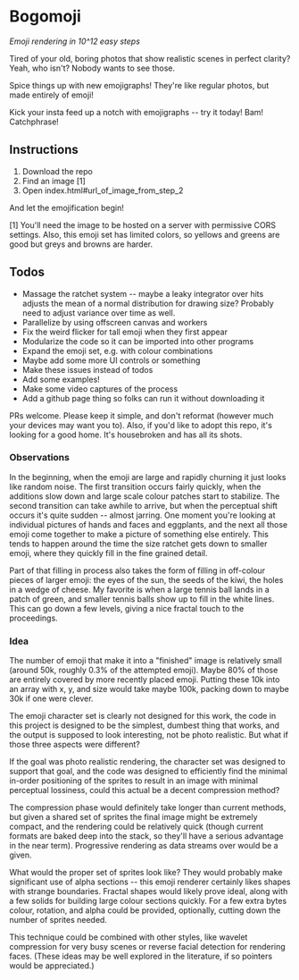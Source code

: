# Bogomoji

_Emoji rendering in 10^12 easy steps_

Tired of your old, boring photos that show realistic scenes in perfect clarity? Yeah, who isn't? Nobody wants to see those.

Spice things up with new emojigraphs! They're like regular photos, but made entirely of emoji!

Kick your insta feed up a notch with emojigraphs -- try it today! Bam! Catchphrase!

## Instructions

1. Download the repo
2. Find an image [1]
3. Open index.html#url_of_image_from_step_2

And let the emojification begin!

[1] You'll need the image to be hosted on a server with permissive CORS settings. Also, this emoji set has limited colors, so yellows and greens are good but greys and browns are harder.

## Todos

- Massage the ratchet system -- maybe a leaky integrator over hits adjusts the mean of a normal distribution for drawing size? Probably need to adjust variance over time as well.
- Parallelize by using offscreen canvas and workers
- Fix the weird flicker for tall emoji when they first appear
- Modularize the code so it can be imported into other programs
- Expand the emoji set, e.g. with colour combinations
- Maybe add some more UI controls or something
- Make these issues instead of todos
- Add some examples!
- Make some video captures of the process
- Add a github page thing so folks can run it without downloading it

PRs welcome. Please keep it simple, and don't reformat (however much your devices may want you to). Also, if you'd like to adopt this repo, it's looking for a good home. It's housebroken and has all its shots.

### Observations

In the beginning, when the emoji are large and rapidly churning it just looks like random noise. The first transition occurs fairly quickly, when the additions slow down and large scale colour patches start to stabilize. The second transition can take awhile to arrive, but when the perceptual shift occurs it's quite sudden -- almost jarring. One moment you're looking at individual pictures of hands and faces and eggplants, and the next all those emoji come together to make a picture of something else entirely. This tends to happen around the time the size ratchet gets down to smaller emoji, where they quickly fill in the fine grained detail.

Part of that filling in process also takes the form of filling in off-colour pieces of larger emoji: the eyes of the sun, the seeds of the kiwi, the holes in a wedge of cheese. My favorite is when a large tennis ball lands in a patch of green, and smaller tennis balls show up to fill in the white lines. This can go down a few levels, giving a nice fractal touch to the proceedings. 

### Idea

The number of emoji that make it into a "finished" image is relatively small (around 50k, roughly 0.3% of the attempted emoji). Maybe 80% of those are entirely covered by more recently placed emoji. Putting these 10k into an array with x, y, and size would take maybe 100k, packing down to maybe 30k if one were clever.

The emoji character set is clearly not designed for this work, the code in this project is designed to be the simplest, dumbest thing that works, and the output is supposed to look interesting, not be photo realistic. But what if those three aspects were different? 

If the goal was photo realistic rendering, the character set was designed to support that goal, and the code was designed to efficiently find the minimal in-order positioning of the sprites to result in an image with minimal perceptual lossiness, could this actual be a decent compression method? 

The compression phase would definitely take longer than current methods, but given a shared set of sprites the final image might be extremely compact, and the rendering could be relatively quick (though current formats are baked deep into the stack, so they'll have a serious advantage in the near term). Progressive rendering as data streams over would be a given. 

What would the proper set of sprites look like? They would probably make significant use of alpha sections -- this emoji renderer certainly likes shapes with strange boundaries. Fractal shapes would likely prove ideal, along with a few solids for building large colour sections quickly. For a few extra bytes colour, rotation, and alpha could be provided, optionally, cutting down the number of sprites needed.

This technique could be combined with other styles, like wavelet compression for very busy scenes or reverse facial detection for rendering faces. (These ideas may be well explored in the literature, if so pointers would be appreciated.)

